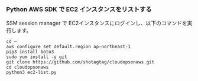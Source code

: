 ### Python AWS SDK で EC2 インスタンスをリストする ###
SSM session manager で EC2インスタンスにログインし、以下のコマンドを実行します。
```
cd ~
aws configure set default.region ap-northeast-1
pip3 install boto3
sudo yum install -y git
git clone https://github.com/shotagtag/cloudopsonaws.git
cd cloudopsonaws
python3 ec2-list.py
```
